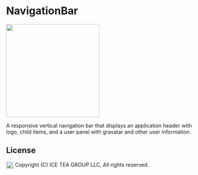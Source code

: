 NavigationBar
====

<img src="https://raw.githubusercontent.com/iceteagroup/wisej-extensions/master/Support/Images/wip.jpg" height="252">

A responsive vertical navigation bar that displays an application header with logo, child items, and a user panel with gravatar and other user information.

License
-------
<img src="http://iceteagroup.com/wp-content/uploads/2017/01/Square-64x64-trasp.png" height="20" align="top"> Copyright (C) ICE TEA GROUP LLC, All rights reserved.
